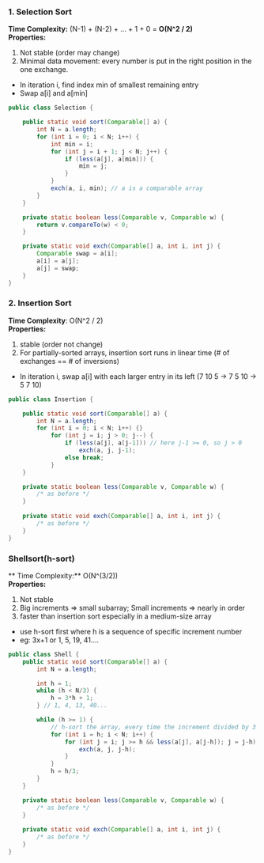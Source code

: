 ### 1. Selection Sort

**Time Complexity:** (N-1) + (N-2) + ... + 1 + 0 = **O(N^2 / 2)** <br>
**Properties:**
1. Not stable (order may change) 
2. Minimal data movement: every number is put in the right position in the one exchange.


* In iteration i, find index min of smallest remaining entry
* Swap a[i] and a[min]

```java
public class Selection {

	public static void sort(Comparable[] a) {
		int N = a.length;
		for (int i = 0; i < N; i++) {
			int min = i;
			for (int j = i + 1; j < N; j++) {
				if (less(a[j], a[min])) {
					min = j;
				}
			}
			exch(a, i, min); // a is a comparable array
		}
	}

	private static boolean less(Comparable v, Comparable w) {
		return v.compareTo(w) < 0;
	}

	private static void exch(Comparable[] a, int i, int j) {
		Comparable swap = a[i];
		a[i] = a[j];
		a[j] = swap;
	}
}

```



### 2. Insertion Sort

**Time Complexity**: O(N^2 / 2) <br>
**Properties:**
1. stable (order not change) 
2. For partially-sorted arrays, insertion sort runs in linear time (# of exchanges == # of inversions)


* In iteration i, swap a[i] with each larger entry in its left (7 10 5 -> 7 5 10 -> 5 7 10)

```java
public class Insertion {

	public static void sort(Comparable[] a) {
		int N = a.length;
		for (int i = 0; i < N; i++) {}
			for (int j = i; j > 0; j--) {
				if (less(a[j], a[j-1])) // here j-1 >= 0, so j > 0
					exch(a, j, j-1);
				else break;
			}
	}

	private static boolean less(Comparable v, Comparable w) {
		/* as before */
	}
	
	private static void exch(Comparable[] a, int i, int j) {
		/* as before */
	}
}
```

### Shellsort(h-sort)
** Time Complexity:**  O(N^(3/2)) <br>
**Properties:**
1. Not stable 
2. Big increments => small subarray; Small increments => nearly in order 
3. faster than insertion sort especially in a medium-size array

* use h-sort first where h is a sequence of specific increment number
* eg: 3x+1 or 1, 5, 19, 41....

```java
public class Shell {
	public static void sort(Comparable[] a) {
		int N = a.length;

		int h = 1;
		while (h < N/3) {
			h = 3*h + 1;
		} // 1, 4, 13, 40...

		while (h >= 1) {
			// h-sort the array, every time the increment divided by 3
			for (int i = h; i < N; i++) {
				for (int j = i; j >= h && less(a[j], a[j-h]); j = j-h) {
					exch(a, j, j-h);
				}
			}
			h = h/3;
		}
	}

	private static boolean less(Comparable v, Comparable w) {
		/* as before */
	}
	
	private static void exch(Comparable[] a, int i, int j) {
		/* as before */
	}
}
```
